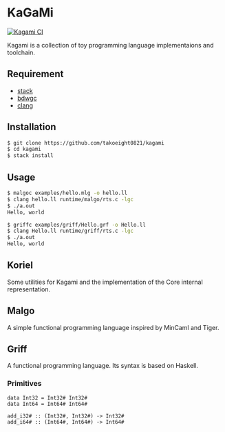 # KaGaMi

[![Kagami CI](https://github.com/takoeight0821/kagami/workflows/Kagami%20CI/badge.svg)](https://github.com/takoeight0821/kagami/actions?query=workflow%3A%22Kagami+CI%22)

Kagami is a collection of toy programming language implementaions and toolchain.

## Requirement

* [stack](https://docs.haskellstack.org/en/stable/README/)
* [bdwgc](http://www.hboehm.info/gc/)
* [clang](https://clang.llvm.org/)

## Installation

```sh
$ git clone https://github.com/takoeight0821/kagami
$ cd kagami
$ stack install
```

## Usage

```sh
$ malgoc examples/hello.mlg -o hello.ll
$ clang hello.ll runtime/malgo/rts.c -lgc
$ ./a.out
Hello, world

$ griffc examples/griff/Hello.grf -o Hello.ll
$ clang Hello.ll runtime/griff/rts.c -lgc
$ ./a.out
Hello, world
```

## Koriel

Some utilities for Kagami and the implementation of the Core internal representation.

## Malgo

A simple functional programming language inspired by MinCaml and Tiger.

## Griff

A functional programming language.
Its syntax is based on Haskell.

### Primitives

```
data Int32 = Int32# Int32#
data Int64 = Int64# Int64#

add_i32# :: (Int32#, Int32#) -> Int32#
add_i64# :: (Int64#, Int64#) -> Int64#
```
